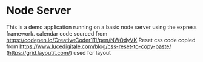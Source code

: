 # Node Server

This is a demo application running on a basic node server using the express framework.
calendar code sourced from https://codepen.io/CreativeCoder111/pen/NWOdyVK 
Reset css code copied from https://www.lucedigitale.com/blog/css-reset-to-copy-paste/
(https://grid.layoutit.com/) used for layout
